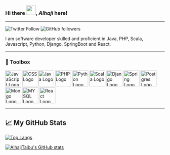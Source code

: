 ### Hi there <img src="https://raw.githubusercontent.com/MartinHeinz/MartinHeinz/master/wave.gif" width="30px">, ***Alhaji*** here!
--------------------------------------------------------------------------------------------------------------------------------
![Twitter Follow](https://img.shields.io/twitter/follow/alhajiarena?style=social) ![GitHub followers](https://img.shields.io/github/followers/AlhajiTaibu?style=social)

I am software developer skilled and proficient in Java, PHP, Scala, Javascript, Python, Django, SpringBoot and React.

---

### 🧰 Toolbox

<img src="https://cdn.worldvectorlogo.com/logos/logo-javascript.svg" alt="JavaScript Logo" width="50" height="50"/> <img src="https://cdn.worldvectorlogo.com/logos/css3.svg" alt="CSS Logo" width="50" height="50"/><img src="https://cdn.worldvectorlogo.com/logos/java-4.svg" alt="Java Logo" width="50" height="50"/> <img src="https://cdn.worldvectorlogo.com/logos/php-1.svg" alt="PHP Logo" width="50" height="50"/> <img src="https://cdn.worldvectorlogo.com/logos/python-5.svg" alt="Python Logo" width="50" height="50"/>   <img src="https://cdn.worldvectorlogo.com/logos/scala-4.svg" alt="Scala Logo" width="50" height="50"/> <img src="https://cdn.worldvectorlogo.com/logos/django-community.svg" alt="Django Logo" width="50" height="50"/> <img src="https://cdn.worldvectorlogo.com/logos/spring-3.svg" alt="Spring Logo" width="50" height="50"/>  <img src="https://cdn.worldvectorlogo.com/logos/postgresql.svg" alt="Postgres Logo" width="50" height="50"/> <img src="https://cdn.worldvectorlogo.com/logos/mongodb-icon-1.svg" alt="Mongo Logo" width="50" height="50"/>  <img src="https://cdn.worldvectorlogo.com/logos/mysql-5.svg" alt="MYSQL Logo" width="50" height="50"/>  <img src="https://cdn.worldvectorlogo.com/logos/react-2.svg" alt="React Logo" width="50" height="50"/>

---

## &#x1f4c8; My GitHub Stats

[![Top Langs](https://github-readme-stats.vercel.app/api/top-langs/?username=AlhajiTaibu&hide=html,css&theme=radical)](https://github.com/anuraghazra/github-readme-stats)

[![AlhajiTaibu's GitHub stats](https://github-readme-stats.vercel.app/api?username=AlhajiTaibu&hide=prs,stars&theme=radical)](https://github.com/anuraghazra/github-readme-stats)


<!--
**AlhajiTaibu/AlhajiTaibu** is a ✨ _special_ ✨ repository because its `README.md` (this file) appears on your GitHub profile.

Here are some ideas to get you started:

- 🔭 I’m currently working on ...
- 🌱 I’m currently learning ...
- 👯 I’m looking to collaborate on ...
- 🤔 I’m looking for help with ...
- 💬 Ask me about ...
- 📫 How to reach me: ...
- 😄 Pronouns: ...
- ⚡ Fun fact: ...
-->
